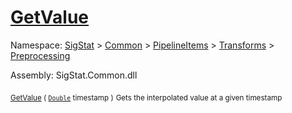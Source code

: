 # [GetValue](./IInterpolation-100663760.md)

Namespace: [SigStat]() > [Common](./../../../../README.md) > [PipelineItems]() > [Transforms]() > [Preprocessing](./../README.md)

Assembly: SigStat.Common.dll

<sub>[GetValue](./IInterpolation-100663760.md) ( [`Double`](https://docs.microsoft.com/en-us/dotnet/api/System.Double) timestamp )</sub>              <sub>Gets the interpolated value at a given timestamp</sub>
